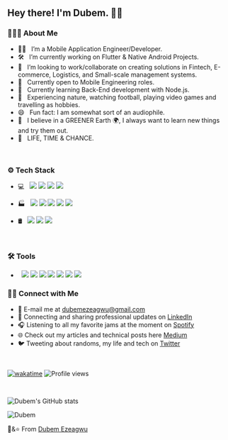 <h2> Hey there! I'm Dubem. 👋🏽 &nbsp;

<h3> 👨🏽‍💻 About Me </h3>

- 👨🏽 &nbsp; I’m a Mobile Application Engineer/Developer.
- 🛠 &nbsp; I’m currently working on Flutter & Native Android Projects.
- 🔭 &nbsp; I’m looking to work/collaborate on creating solutions in Fintech, E-commerce, Logistics, and Small-scale management systems.
- 💼 &nbsp; Currently open to Mobile Engineering roles.
- 🌱 &nbsp; Currently learning Back-End development with Node.js.
- 🎾 &nbsp; Experiencing nature, watching football, playing video games and travelling as hobbies.
- 😄 &nbsp; Fun fact: I am somewhat sort of an audiophile. 
- 💬 &nbsp; I believe in a GREENER Earth 🌍, I always want to learn new things and try them out.
- 🔮 &nbsp; LIFE, TIME & CHANCE. 
  
<br>

<h3> ⚙️ Tech Stack</h3>

- 💻 &nbsp;
            <img src="https://img.shields.io/badge/-Dart-black?style=flat-square&logo=Dart"/> 
            <img src="https://img.shields.io/badge/-Kotlin-black?style=flat-square&logo=kotlin"/>
            <img src="https://img.shields.io/badge/-JavaScript-black?style=flat-square&logo=javascript"/>
            <img src="https://img.shields.io/badge/-Java-black?style=flat-square&logo=android"/>
             
- 🏭 &nbsp;
            <img src="https://img.shields.io/badge/-Flutter-black?style=flat-square&logo=Flutter"/>
            <img src="https://img.shields.io/badge/-Android-black?style=flat-square&logo=Android"/>
            <img src="https://img.shields.io/badge/-Nodejs-black?style=flat-square&logo=Node.js"/>
            <img src="https://img.shields.io/badge/-Express-black?style=flat-square&logo=Express"/>
            <img src="https://img.shields.io/badge/-Arduino-black?style=flat-square&logo=arduino"/>

            
  
- 🛢 &nbsp; 
            <img src="https://img.shields.io/badge/-SQLite-black?style=flat-square&logo=SQLite"/>
            <img src="https://img.shields.io/badge/-MongoDB-black?style=flat-square&logo=mongodb"/>
            <img src="https://img.shields.io/badge/-Firebase-black?style=flat-square&logo=firebase"/>
  

<br>

<h3> 🛠️ Tools</h3>

-  &nbsp;
          <img src="https://img.shields.io/badge/-Git-black?style=flat-square&logo=git"/>
          <img src="https://img.shields.io/badge/-Docker-black?style=flat-square&logo=docker"/>
          <img src="https://img.shields.io/badge/-GitHub-black?style=flat-square&logo=github"/>
          <img src="https://img.shields.io/badge/-Postman-black?style=flat-square&logo=postman"/>
          <img src="https://img.shields.io/badge/-VS Code-black?style=flat-square&logo=visualstudiocode"/>
          <img src="https://img.shields.io/badge/-IntelliJ IDEA-black?style=flat-square&logo=intellijidea"/>
          <img src="https://img.shields.io/badge/-Android Studio-black?style=flat-square&logo=androidstudio"/>

 
 </p>
  
<h3> 🤝🏻 Connect with Me </h3>

- 📧 E-mail me at <a href="mailto:dubemezeagwu@gmail.com">dubemezeagwu@gmail.com</a>
- 💼 Connecting and sharing professional updates on <a href="https://www.linkedin.com/in/chukwudubem-ezeagwu-991525177/">LinkedIn</a>
- 🎧 Listening to all my favorite jams at the moment on <a href="https://open.spotify.com/playlist/37i9dQZF1EpocwtlunZfyT?si=57eeacc9649b445c">Spotify</a>
- 🌐 Check out my articles and technical posts here <a href="https://medium.com/@dubemezeagwu">Medium</a>
- 🐦 Tweeting about randoms, my life and tech on <a href="https://twitter.com/wysdubem/">Twitter</a>
  
<br>
  
[![wakatime](https://wakatime.com/badge/user/77383dc3-6ece-48f8-ad4c-c3522ae2efa3.svg)](https://wakatime.com/@77383dc3-6ece-48f8-ad4c-c3522ae2efa3)
![Profile views](https://gpvc.arturio.dev/dubemezeagwu)


</br>

![Dubem's GitHub stats](https://github-readme-stats.vercel.app/api?username=dubemezeagwu&count_private=true&theme=cobalt&show_icons=true&include_all=true&line_height=20)

<p><img align="center" src="https://github-readme-streak-stats.herokuapp.com/?user=dubemezeagwu&" alt="Dubem" /></p>

💙&⭐️ From [Dubem Ezeagwu](https://github.com/dubemezeagwu)

<!--
**dubemezeagwu/dubemezeagwu** is a ✨ _special_ ✨ repository because its `README.md` (this file) appears on your GitHub profile.

Here are some ideas to get you started:

- 🔭 I’m currently working on ...
- 🌱 I’m currently learning ...
- 👯 I’m looking to collaborate on ...
- 🤔 I’m looking for help with ...
- 💬 Ask me about ...
- 📫 How to reach me: ...
- 😄 Pronouns: ...
- ⚡ Fun fact: ...
-->

